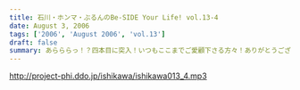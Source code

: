```yaml
---
title: 石川・ホンマ・ぶるんのBe-SIDE Your Life! vol.13-4
date: August 3, 2006
tags: ['2006', 'August 2006', 'vol.13']
draft: false
summary: あらららっ！？四本目に突入！いつもここまでご愛顧下さる方々！ありがとうございます！『ワタクシゴト』では、たくさんのいわゆるフツーのお便りを募集中。ネタコーナーのようで全くそうでありませんので、「こんなトコロで」「こんな仕事をしながら」「こんな通勤通学風景の中」聴いてるよぉ〜〜・・・といったフツーのよもやま話でよいので番組までメール下さいなぁ。メールロストヴァージンは是非ともビーサイでぇ！！NAMAE
---
```


http://project-phi.ddo.jp/ishikawa/ishikawa013_4.mp3